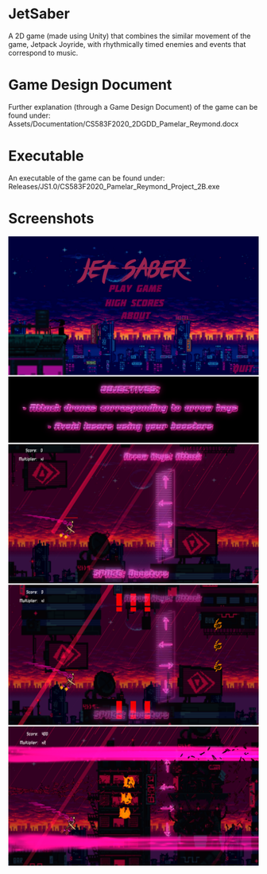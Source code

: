 # JetSaber
A 2D game (made using Unity) that combines the similar movement of the game, Jetpack Joyride, with rhythmically timed enemies and events that correspond to music.

# Game Design Document
Further explanation (through a Game Design Document) of the game can be found under:
Assets/Documentation/CS583F2020_2DGDD_Pamelar_Reymond.docx

# Executable
An executable of the game can be found under: 
Releases/JS1.0/CS583F2020_Pamelar_Reymond_Project_2B.exe

# Screenshots
![](Screenshots/Screenshot1.png)
![](Screenshots/Screenshot2.png)
![](Screenshots/Screenshot3.png)
![](Screenshots/Screenshot4.png)
![](Screenshots/Screenshot5.png)
